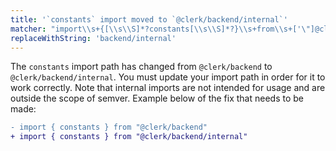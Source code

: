 ```yaml
---
title: '`constants` import moved to `@clerk/backend/internal`'
matcher: "import\\s+{[\\s\\S]*?constants[\\s\\S]*?}\\s+from\\s+['\"]@clerk\\/(backend)['\"]"
replaceWithString: 'backend/internal'
---
```


The `constants` import path has changed from `@clerk/backend` to `@clerk/backend/internal`. You must update your import path in order for it to work correctly. Note that internal imports are not intended for usage and are outside the scope of semver. Example below of the fix that needs to be made:

```diff
- import { constants } from "@clerk/backend"
+ import { constants } from "@clerk/backend/internal"
```
